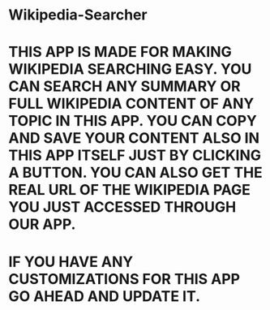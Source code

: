 # Wikipedia-Searcher

# THIS APP IS MADE FOR MAKING WIKIPEDIA SEARCHING EASY. YOU CAN SEARCH ANY SUMMARY OR FULL WIKIPEDIA CONTENT OF ANY TOPIC IN THIS APP. YOU CAN  COPY AND SAVE YOUR CONTENT ALSO IN THIS APP ITSELF JUST BY CLICKING A BUTTON. YOU CAN ALSO GET THE REAL URL OF THE WIKIPEDIA PAGE YOU JUST ACCESSED THROUGH OUR APP. 

# IF YOU HAVE ANY CUSTOMIZATIONS FOR THIS APP GO AHEAD AND UPDATE IT.

